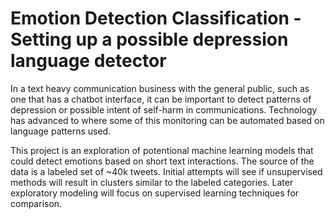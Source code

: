 # Emotion Detection Classification - Setting up a possible depression language detector
In a text heavy communication business with the general public, such as one that has a chatbot interface, it can be important to detect patterns of depression or possible intent of self-harm in communications.  Technology has advanced to where some of this monitoring can be automated based on language patterns used. 

This project is an exploration of potentional machine learning models that could detect emotions based on short text interactions.  The source of the data is a labeled set of ~40k tweets.  Initial attempts will see if unsupervised methods will result in clusters similar to the labeled categories.  Later exploratory modeling will focus on supervised learning techniques for comparison.
